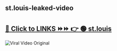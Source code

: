 
 ## st.louis-leaked-video 

# <h2><a href="https://clipsfans.com/st.louis&ref=git">🔗 Click to LINKS ⏩⏩ 👉 🟢 st.louis </a></h2>

<a href="https://clipsfans.com/st.louis&ref=git" rel="nofollow" data-target="animated-image.originalLink"><img src="https://i.ibb.co.com/xMMVF88/686577567.gif" alt="Viral Video Original" style="max-width: 100%; display: inline-block;" data-target="animated-image.originalImage"></a>
